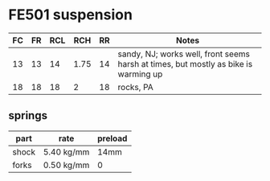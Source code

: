 # FE501 suspension

| FC  | FR  | RCL | RCH  | RR  | Notes                                                                               |
| --- | --- | --- | ---- | --- | ----------------------------------------------------------------------------------- |
| 13  | 13  | 14  | 1.75 | 14  | sandy, NJ; works well, front seems harsh at times, but mostly as bike is warming up |
| 18  | 18  | 18  | 2    | 18  | rocks, PA                                                                           |

## springs

| part  | rate       | preload |
| ----- | ---------- | ------- |
| shock | 5.40 kg/mm | 14mm    |
| forks | 0.50 kg/mm | 0       |

